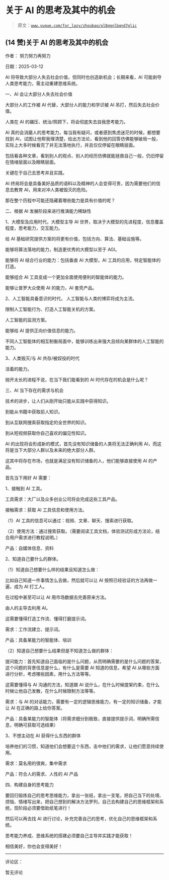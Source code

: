 # 关于 AI 的思考及其中的机会

> 原文：[`www.yuque.com/for_lazy/zhoubao/ol8qgnlbqnd7glic`](https://www.yuque.com/for_lazy/zhoubao/ol8qgnlbqnd7glic)

## (14 赞)关于 AI 的思考及其中的机会

作者： 努力努力再努力

日期：2025-03-12

AI 将导致大部分人失去社会价值，但同时也创造新机会；长期来看，AI 可能剥夺人类思考能力，需主动重建思维系统。

一、AI 会让大部分人失去社会价值

大部分人的工作被 AI 代替，大部分人的能力和学识被 AI 吊打，然后失去社会价值。

人类在 AI 的碾压、统治/照顾下，将会彻底失去自我思考能力。

AI 真的会消磨人的思考能力，每当我有疑问，或者感到焦虑迷茫的时候，都想要找到 AI，试图让他帮我理清楚，给出方法论，看到他的回答仿佛能够破局一般，实际上大多时候看完了并无法落地执行，并且仅仅停留在眼睛层面。

包括看各种文章，看到别人的观点、别人的经历仿佛就能拯救自己一般，仍旧停留在情绪层面以及眼睛层面。

关键在于自己去思考并且实践。

AI 终局将会是具备美好品质的语料以及精神的人会变得可贵，因为需要他们的信息去教育 AI，用来对冲人类被毁灭的危险。

那在整个历程中可能还隐藏着哪些能力是具有价值的呢？

二、根据 AI 发展阶段来进行推演能力稀缺性

1、大模型及应用时代，大模型主导 AI 世界，取决于大模型的先进程度，信息覆盖程度，思考能力，交互能力。

给 AI 基础研究提供方案的将更有价值，包括方向、算法、基础设施等。

能够将算法落地的能力，制造更优秀的大模型以至于 AGI。

能够将 AI 结合行业的能力：包括垂直 AI 大模型，AI 工具的应用，特定智能体的打造。

能够组合 AI 工具变成一个更加全面使用便利的智能体的能力。

能够让普罗大众使用 AI 的能力，AI 套壳产品。

2、人工智能具备意识的时代， 人工智能与人类的博弈将成为主流。

限制人工智能行为、打造人工智能关机的方案。

人工智能的监测方案。

能够给 AI 提供正向价值信息的能力。

不同人工智能体的相互制衡局面中，能够训练出来强大且倾向某群体的人工智能的能力。

3、人类毁灭/与 AI 共存/被奴役的时代

活着的能力。

抛开太长的进程不说，在当下我们能看到的 AI 时代存在的机会是什么呢？

三、AI 当下存在的需求与机会

技术的进步，让人们从刚开始只能从实践中获得知识。

到能从书籍中获取前人知识。

到从互联网搜索获取指定的全世界的知识。

到从短视频获取你自己喜欢的偏见性知识。

AI 的出现将会形成新的模式，首先没有知识储备的人类将无法正确利用 AI，而这将是当下大部分人群以及未来的绝大部分人群。

这其中将存在市场，也就是满足没有知识储备的人，他们能够直接使用 AI 的产品。

首先当下用好 AI 需要：

1、接触到 AI 工具。

工具需求：大厂以及众多创业公司将会完成这些工具产品。

接触需求：获取 AI 工具信息和使用方法。

（1）AI 工具的信息可以通过：视频、文章、聊天、搜索进行获取。

（2）使用方法：通过搜索获取。（需要阅读工具文档，体验测试形成方法论，结合用户需求进行教程说明。）

产品：自媒体信息、资料

2、知道自己要什么的群体。

（1）知道自己想要什么样的结果且知道怎么做：

比如自己知道一件事情怎么去做，然后就可以让 AI 按照已经验证的方法再做一遍，成为 AI 打工人。

在过程中甚至可以让 AI 用市场数据去完善原来方法。

由人的主导去利用 AI。

这需要懂得打造工作流、懂得打磨提示词。

需求：工作流建立、提示词。

产品：具备某能力的智能体、培训

（2）知道自己想要什么结果但是不知道怎么做的群体：

提问能力：首先知道自己面临的是什么问题，从而明确需要的是什么问题的答案，这个问题的背景信息是什么，有什么是需要 AI 知道的信息，希望 AI 从哪些方面进行分析，考虑哪些因素，用什么方法等等。

这需要懂得与 AI 沟通的方法，知道跟 AI 说什么，在什么时候提架约束，在什么时候让他自己发散，在什么时候限制方法等等。

需求：与 AI 的对话能力，需要有一定的逻辑思维能力，有一定的知识储备，才能让 AI 在正确的路上给你答案。

产品：具备某能力的智能体（将需求细分到极致，直接提供提示词，明确所需信息，明确可获取可选结果）

3、不想主动在 AI 获得什么东西的群体

培养他们的习惯，知道他们会想要这个东西，击中他们的需求，让他们愿意持续使用。

需求：莫名用的很爽，集中需求

产品：符合人的需求、人性的 AI 产品

四、构建自身的思考能力

要回归锻炼自己的思考思维能力，拿出一张纸，拿出一支笔，把自己当下的处境、烦恼、情绪写出来，把自己想到的解决方法罗列，自己去构建自己的思维框架和系统，现阶段必须要借助纸笔进行！

然后可以再去找 AI 进行讨论，补充完善自己的思考，优化自己的思维框架和系统。

思考能力养成、思维系统的搭建必须要自己主导并实践才能获取！

相信美好，你也会变得美好！

* * *

评论区：

暂无评论